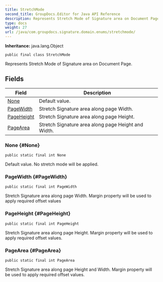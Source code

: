 ```yaml
---
title: StretchMode
second_title: GroupDocs.Editor for Java API Reference
description: Represents Stretch Mode of Signature area on Document Page.
type: docs
weight: 27
url: /java/com.groupdocs.signature.domain.enums/stretchmode/
---
```

**Inheritance:**
java.lang.Object
```
public final class StretchMode
```

Represents Stretch Mode of Signature area on Document Page.
## Fields

| Field | Description |
| --- | --- |
| [None](#None) | Default value. |
| [PageWidth](#PageWidth) | Stretch Signature area along page Width. |
| [PageHeight](#PageHeight) | Stretch Signature area along page Height. |
| [PageArea](#PageArea) | Stretch Signature area along page Height and Width. |
### None {#None}
```
public static final int None
```


Default value. No stretch mode will be applied.

### PageWidth {#PageWidth}
```
public static final int PageWidth
```


Stretch Signature area along page Width. Margin property will be used to apply required offset values

### PageHeight {#PageHeight}
```
public static final int PageHeight
```


Stretch Signature area along page Height. Margin property will be used to apply required offset values.

### PageArea {#PageArea}
```
public static final int PageArea
```


Stretch Signature area along page Height and Width. Margin property will be used to apply required offset values.

